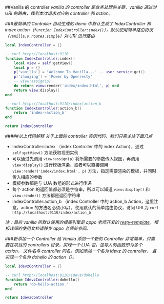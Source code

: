 ##Vanilla 的 controller
*vanilla 的 controller 是业务处理的关键，vanilla 通过对 URI 的路由，找到本次请求对应的 controller 和 action。*

###*最简单的 Controller*
*自动生成的 demo 中默认生成了 IndexController 和 index action（`function IndexController:index()`），默认使用简单路由协议（`vanilla.v.routes.simple`）对 URI 进行路由*

```lua
local IndexController = {}

-- curl http://localhost:9110
function IndexController:index()
    local view = self:getView()
    local p = {}
    p['vanilla'] = 'Welcome To Vanilla...' .. user_service:get()
    p['zhoujing'] = 'Power by Openresty'
    -- view:assign(p)
    do return view:render('index/index.html', p) end
    return view:display()
end

-- curl http://localhost:9110/index/action_b
function IndexController:action_b()
    return 'index->action_b'
end

return IndexController
```

#####*以上代码解释*
*关于上面的 controller 实例代码，我们只需关注下面几点*

* IndexController:index （index Controller 中的 index Action），通过 `self:getView()` 方法获取视图实例
* 可以通过先调用 `view:assign(p)` 将所需要的参数传入视图，再调用 `view:display()` 进行模板渲染，或者可以直接调用 `view:render('index/index.html', p)` 方法，指定需要渲染的模板，并同时传入相应的参数
* 模板参数都是与 LUA 数组的形式进行传递
* 每个 action 的返回值都必须是字符串，所以可以知道 `view:display()` 和 `view:render()` 方法都是返回字符串
* IndexController:action_b （index Controller 中的 action_b Action，这里注意，action 的方法名必须小写），使用默认的简单路由协议，访问 URI 为 `curl http://localhost:9110/index/action_b`

*注：目前 vanilla 所默认使用的模板引擎是 appo 老师开发的 [resty-template](https://github.com/bungle/lua-resty-template)，模板详细的使用文档请移步 appo 老师处参阅。*

###*新添加一个 Controller*
*给 Vanilla 添加一个新的 Controller 非常简单，只需要在项目的 controllers 目录，实现一个 LUA 包，包导入的函数即为各个 action， 文件名与 controller 同名。例如添加一个名为 idevz 的 controller， 且实现一个名为 dohello 的 action（）。*

```lua
local IdevzController = {}

-- curl http://localhost:9110/idevz/dohello
function IdevzController:dohello()
    return 'do-hello-action.'
end

return IdevzController
```
